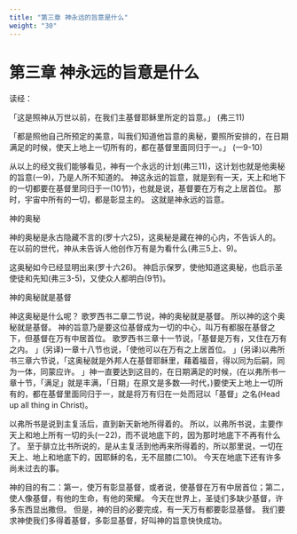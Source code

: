```yaml
---
title: "第三章 神永远的旨意是什么"
weight: "30"
---
```


# 第三章 神永远的旨意是什么


读经：

「这是照神从万世以前，在我们主基督耶稣里所定的旨意。」
(弗三11)

「都是照他自己所预定的美意，叫我们知道他旨意的奥秘，要照所安排的，在日期满足的时候，使天上地上一切所有的，都在基督里面同归于一。」
(一9-10)

从以上的经文我们能够看见，神有一个永远的计划(弗三11)，这计划也就是他奥秘的旨意(一9)，乃是人所不知道的。
神这永远的旨意，就是到有一天，天上和地下的一切都要在基督里同归于一(10节)，也就是说，基督要在万有之上居首位。
那时，宇宙中所有的一切，都是彰显主的。
这就是神永远的旨意。

神的奥秘

神的奥秘是永古隐藏不言的(罗十六25)，这奥秘是藏在神的心内，不告诉人的。
在以前的世代，神从未告诉人他创作万有是为看什么(弗三5上、9)。

这奥秘如今已经显明出来(罗十六26)。
神启示保罗，使他知道这奥秘，也启示圣使徒和先知(弗三3-5)，又使众人都明白(9节)。

神的奥秘就是基督

神这奥秘是什么呢？
歌罗西书二章二节说，神的奥秘就是基督。
所以神的这个奥秘就是基督。
神的旨意乃是要这位基督成为一切的中心，叫万有都服在基督之下，但基督在万有中居首位。
歌罗西书三章十一节说，「基督是万有，又住在万有之内。
」(另译)一章十八节也说，「使他可以在万有之上居首位。
」(另译)以弗所书三章六节说，「这奥秘就是外邦人在基督耶稣里，藉着福音，得以同为后嗣，同为一体，同蒙应许。
」神一直要达到这目的，在日期满足的时候，(在以弗所书一章十节，「满足」就是丰满，「日期」在原文是多数──时代，)要使天上地上一切所有的，都在基督里面同归于一，就是将万有归在一处而冠以「基督」之名(Head up all thing in Christ)。

以弗所书是说到主复活后，直到新天新地所得着的。
所以，以弗所书说，主要作天上和地上所有一切的头(一22)，而不说地底下的，因为那时地底下不再有什么了。
至于腓立比书所说的，是从主复活到他再来所得着的，所以那里说，一切在天上、地上和地底下的，因耶稣的名，无不屈膝(二10)。
今天在地底下还有许多尚未过去的事。

神的目的有二：第一，使万有彰显基督，或者说，使基督在万有中居首位；第二，使人像基督，有他的生命，有他的荣耀。
今天在世界上，圣徒们多缺少基督，许多东西显出撒但。
但是，神的目的必要完成，有一天万有都要彰显基督。
我们要求神使我们多得着基督，多彰显基督，好叫神的旨意快快成功。
